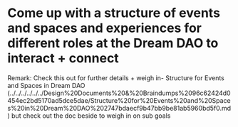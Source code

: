 # Come up with a structure of events and spaces and experiences for different roles at the Dream DAO to interact + connect

Remark: Check this out for further details + weigh in-
Structure for Events and Spaces in Dream DAO (../../../../../../Design%20Documents%20&%20Braindumps%2096c62424d0454ec2bd5170ad5dce5dae/Structure%20for%20Events%20and%20Spaces%20in%20Dream%20DAO%202747bdaecf9b47bb9be81ab5960bd5f0.md) 
but check out the doc beside to weigh in on sub goals